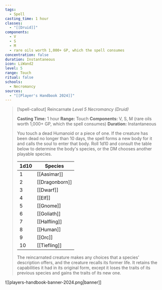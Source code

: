 ```yaml
---
tags:
  - Spell
casting_time: 1 hour
classes:
  - "[[Druid]]"
components:
  - V
  - S
  - M
  - rare oils worth 1,000+ GP, which the spell consumes
concentration: false
duration: Instantaneous
icon: LiWand2
level: 5
range: Touch
ritual: false
schools:
  - Necromancy
sources: 
  - "[[Player's Handbook 2024]]"
---
```

>[!spell-callout] Reincarnate
>_Level 5 Necromancy (Druid)_
>
>**Casting Time:** 1 hour
>**Range:** Touch
>**Components:** V, S, M (rare oils worth 1,000+ GP, which the spell consumes)
>**Duration:** Instantaneous
>
>You touch a dead Humanoid or a piece of one. If the creature has been dead no longer than 10 days, the spell forms a new body for it and calls the soul to enter that body. Roll 1d10 and consult the table below to determine the body's species, or the DM chooses another playable species.
>
>|1d10|Species|
>|---|---|
>|1|[[Aasimar]]|
>|2|[[Dragonborn]]|
>|3|[[Dwarf]]|
>|4|[[Elf]]|
>|5|[[Gnome]]|
>|6|[[Goliath]]|
>|7|[[Halfling]]|
>|8|[[Human]]|
>|9|[[Orc]]|
>|10|[[Tiefling]]|
>
>The reincarnated creature makes any choices that a species' description offers, and the creature recalls its former life. It retains the capabilities it had in its original form, except it loses the traits of its previous species and gains the traits of its new one.


![[players-handbook-banner-2024.png|banner]]